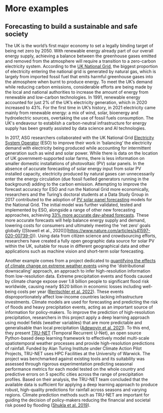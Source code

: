 # More examples

## Forecasting to build a sustainable and safe society

The UK is the world’s first major economy to set a legally binding target of being net zero by 2050. With renewable energy already part of our overall energy supply, achieving a balance between the greenhouse gases emitted and removed from the atmosphere will require a transition to a zero-carbon electricity system. According to the [UK National Grid](https://www.nationalgrid.com/stories/energy-explained/how-much-uks-energy-renewable), the biggest proportion of electricity entering the national grid is generated by natural gas, which is largely from imported fossil fuel that emits harmful greenhouse gases into the atmosphere when burnt to produce energy. To meet the UK’s demand while reducing carbon emissions, considerable efforts are being made by the local and national authorities to increase the amount of energy from renewable and low-carbon technologies.  In 1991, renewable energy accounted for just 2% of the UK’s electricity generation, which in 2020 increased to 43%. For the first time in UK’s history, in 2021 electricity came mainly from renewable energy: a mix of wind, solar, bioenergy and hydroelectric sources,  overtaking the use of fossil fuels consumption. The UK's endeavour to establish a carbon-neutral infrastructure for energy supply has been greatly assisted by data science and AI technologies.

In 2017, ASG researchers collaborated with the UK National Grid [Electricity System Operator](https://www.nationalgrideso.com/) (ESO) to improve their work in ‘balancing’ the electricity demand with electricity being produced while accounting for intermittent generation such as wind and solar power. While there is data on the location of UK government-supported solar farms, there is less information on smaller domestic installations of photovoltaic (PV) solar panels. In the absence of accurate forecasting of solar energy input from solar PV installed capacity, electricity produced by natural gases can unnecessarily enter the energy circulation (due fossil fuelled generators running in the background) adding to the carbon emission. Attempting to improve the forecast accuracy for ESO and run the National Grid more economically, researchers and the Turing’s doctoral students at a Data Study Group in 2017 contributed to the adoption of [PV solar panel forecasting](https://www.turing.ac.uk/research/impact-stories/towards-greener-grid) models for the National Grid. The initial model was further validated, tested and implemented by ESO, alongside a range of other new forecasting approaches, achieving [33% more accurate day-ahead forecasts](https://www.nationalgrideso.com/news/eso-and-turing-institute-use-machine-learning-help-balance-gb-electricity-grid). These more accurate forecasts will help balance energy supply and demand, lowering costs for consumers and ultimately meeting the ‘net zero’ goals globally ([Stowell et al., 2020]](https://www.nature.com/articles/s41597-020-00739-0)). Using data from citizen science and crowdsourcing efforts, researchers have created a fully open geographic data source for solar PV within the UK, suitable for reuse in different geographical data and other applications such as machine vision and short-term solar forecasting.

Another example comes from a project dedicated to [quantifying the effects of climate change on extreme weather events](https://www.turing.ac.uk/research/research-projects/effects-climate-change-extreme-weather-events) using the 'distributional downscaling' approach,  an approach to infer high-resolution information from low-resolution data. Extreme precipitation events and floods caused by climate change expose over 1.8 billion people to significant flood risk worldwide, causing nearly $520 billion in economic losses including well-being costs per year ([Rentschler et al. 2022](https://www.nature.com/articles/s41467-022-30727-4)). These events disproportionately affect low-income countries lacking infrastructure investments. Climate models are used for forecasting and predicting the risk of floods and heavy precipitation events, acting as an important source of information for policy-makers. To improve the prediction of high-resolution precipitation, researchers in this project apply a deep learning approach using model fields (weather variables) that are more predictable and generalisable than local precipitation ([Adewoyin et al. 2021](https://link.springer.com/article/10.1007/s10994-021-06022-6)). To this end, they present [TRU-NET](https://github.com/Akanni96/TRUNET) (Temporal Recurrent U-Net), an open source Python-based deep learning framework to effectively model multi-scale spatiotemporal weather processes and provide high-resolution predictions of rainfall. Funded by Alan Turing Institute under Climate Action Pilot Projects, TRU-NET uses HPC Facilities at the University of Warwick. The project was benchmarked against existing tools and its suitability was assessed through rigorous experimentation predicting seasonal performance metrics for each model tested on the whole country and predictive errors on 5 specific cities across the range of precipitation profiles. Based on their analysis, the TRU-NET team concluded that the available data is sufficient for applying a deep learning approach to produce robust, high-quality predictions for rainfall across seasons and varying regions. Climate prediction methods such as TRU-NET are important for guiding the decision of policy-makers reducing the financial and societal risk posed by flooding ([Shukla et al. 2019](https://philpapers.org/rec/SHUCCA-2)).